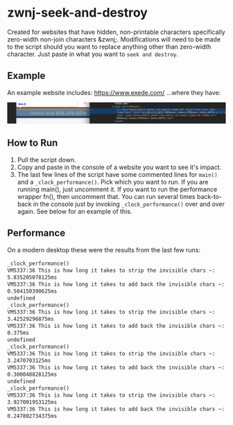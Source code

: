 # zwnj-seek-and-destroy
Created for websites that have hidden, non-printable characters specifically zero-width non-join characters &amp;zwnj;.  Modifications will need to be made to the script should you want to replace anything other than zero-width character.  Just paste in what you want to `seek and destroy`.

## Example
An example website includes:  https://www.exede.com/
...where they have:

![](images/zwnj_photo_example.png)

## How to Run
  1.  Pull the script down.
  2.  Copy and paste in the console of a website you want to see it's impact.
  3.  The last few lines of the script have some commented lines for `main()` and a `_clock_performance()`.  Pick which you want to run.  If you are running main(), just uncomment it.  If you want to run the performance wrapper fn(), then uncomment that.  You can run several times back-to-back in the console just by invoking `_clock_performance()` over and over again.  See below for an example of this.
  
## Performance
On a modern desktop these were the results from the last few runs:

```
_clock_performance()
VM5337:36 This is how long it takes to strip the invisible chars ~: 5.835205078125ms
VM5337:36 This is how long it takes to add back the invisible chars ~: 0.504150390625ms
undefined
_clock_performance()
VM5337:36 This is how long it takes to strip the invisible chars ~: 3.42529296875ms
VM5337:36 This is how long it takes to add back the invisible chars ~: 0.375ms
undefined
_clock_performance()
VM5337:36 This is how long it takes to strip the invisible chars ~: 3.2470703125ms
VM5337:36 This is how long it takes to add back the invisible chars ~: 0.300048828125ms
undefined
_clock_performance()
VM5337:36 This is how long it takes to strip the invisible chars ~: 3.927001953125ms
VM5337:36 This is how long it takes to add back the invisible chars ~: 0.247802734375ms
```
